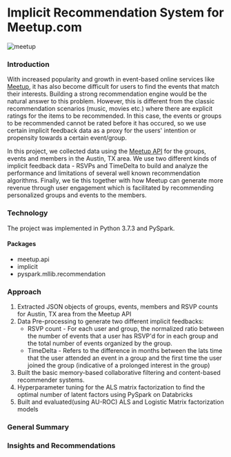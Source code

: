 # Implicit Recommendation System for Meetup.com 
![meetup](https://user-images.githubusercontent.com/44115595/72675526-0ccde600-3a4b-11ea-990f-7689736ddc16.PNG)

### Introduction
With increased popularity and growth in event-based online services like [Meetup](https://www.meetup.com/), it has also become difficult for users to find the events that match their interests. Building a strong recommendation engine would be the natural answer to this problem. However, this is different from the classic recommendation scenarios (music, movies etc.) where there are explicit ratings for the items to be recommended. In this case, the events or groups to be recommended cannot be rated before it has occured, so we use certain implicit feedback data as a proxy for the users' intention or propensity towards a certain event/group.

In this project, we collected data using the [Meetup API](https://www.meetup.com/meetup_api/) for the groups, events and members in the Austin, TX area. We use two different kinds of implicit feedback data - RSVPs and TimeDelta to build and analyze the performance and limitations of several well known recommendation algorithms. Finally, we tie this together with how Meetup can generate more revenue through user engagement which is facilitated by recommending personalized groups and events to the members. 

### Technology
The project was implemented in Python 3.7.3 and PySpark.

#### Packages
* meetup.api
* implicit
* pyspark.mllib.recommendation

### Approach
1. Extracted JSON objects of groups, events, members and RSVP counts for Austin, TX area from the Meetup API
2. Data Pre-processing to generate two different implicit feedbacks:
    * RSVP count - For each user and group, the normalized ratio between the number of events that a user has RSVP'd for in each group and the total number of events organized by the group.
    * TimeDelta - Refers to the difference in months between the lats time that the user attended an event in a group and the first time the user joined the group (indicative of a prolonged interest in the group)
3. Built the basic memory-based collaborative filtering and content-based recommender systems.
4. Hyperparameter tuning for the ALS matrix factorization to find the optimal number of latent factors using PySpark on Databricks
5. Built and evaluated(using AU-ROC) ALS and Logistic Matrix factorization models

### General Summary

### Insights and Recommendations
